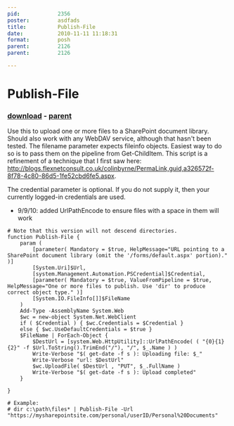 ```yaml
---
pid:            2356
poster:         asdfads
title:          Publish-File
date:           2010-11-11 11:18:31
format:         posh
parent:         2126
parent:         2126

---
```


# Publish-File

### [download](2356.ps1) - [parent](2126.md)

Use this to upload one or more files to a SharePoint document library. Should also work with any WebDAV service, although that hasn't been tested. The filename parameter expects fileinfo objects. Easiest way to do so is to pass them on the pipeline from Get-ChildItem.  This script is a refinement of a technique that I first saw here: http://blogs.flexnetconsult.co.uk/colinbyrne/PermaLink,guid,a326572f-8f78-4c80-86d5-1fe52cbd6fe5.aspx.

The credential parameter is optional. If you do not supply it, then your currently logged-in credentials are used.

* 9/9/10: added UrlPathEncode to ensure files with a space in them will work

```posh
# Note that this version will not descend directories.
function Publish-File {
	param (
		[parameter( Mandatory = $true, HelpMessage="URL pointing to a SharePoint document library (omit the '/forms/default.aspx' portion)." )]
		[System.Uri]$Url,
		[system.Management.Automation.PSCredential]$Credential,
		[parameter( Mandatory = $true, ValueFromPipeline = $true, HelpMessage="One or more files to publish. Use 'dir' to produce correct object type." )]
		[System.IO.FileInfo[]]$FileName
	)
	Add-Type -AssemblyName System.Web
	$wc = new-object System.Net.WebClient
	if ( $Credential ) { $wc.Credentials = $Credential }
	else { $wc.UseDefaultCredentials = $true }
	$FileName | ForEach-Object {
		$DestUrl = [system.Web.HttpUtility]::UrlPathEncode( ( "{0}{1}{2}" -f $Url.ToString().TrimEnd("/"), "/", $_.Name ) )
		Write-Verbose "$( get-date -f s ): Uploading file: $_"
		Write-Verbose "url: $DestUrl"
		$wc.UploadFile( $DestUrl , "PUT", $_.FullName )
		Write-Verbose "$( get-date -f s ): Upload completed"
	}
	
}

# Example:
# dir c:\path\files* | Publish-File -Url "https://mysharepointsite.com/personal/userID/Personal%20Documents"
```
